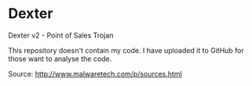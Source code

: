 # Dexter
Dexter v2 - Point of Sales Trojan

This repository doesn't contain my code. I have uploaded it to GitHub for those want to analyse the code.

Source: http://www.malwaretech.com/p/sources.html
